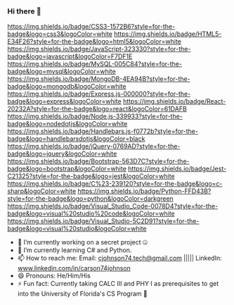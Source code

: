 ### Hi there 👋

<!--
**cjohnson74/cjohnson74** is a ✨ _special_ ✨ repository because its `README.md` (this file) appears on your GitHub profile.-->

https://img.shields.io/badge/CSS3-1572B6?style=for-the-badge&logo=css3&logoColor=white
https://img.shields.io/badge/HTML5-E34F26?style=for-the-badge&logo=html5&logoColor=white
https://img.shields.io/badge/JavaScript-323330?style=for-the-badge&logo=javascript&logoColor=F7DF1E
https://img.shields.io/badge/MySQL-005C84?style=for-the-badge&logo=mysql&logoColor=white
https://img.shields.io/badge/MongoDB-4EA94B?style=for-the-badge&logo=mongodb&logoColor=white
https://img.shields.io/badge/Express.js-000000?style=for-the-badge&logo=express&logoColor=white
https://img.shields.io/badge/React-20232A?style=for-the-badge&logo=react&logoColor=61DAFB
https://img.shields.io/badge/Node.js-339933?style=for-the-badge&logo=nodedotjs&logoColor=white
https://img.shields.io/badge/Handlebars.js-f0772b?style=for-the-badge&logo=handlebarsdotjs&logoColor=black
https://img.shields.io/badge/jQuery-0769AD?style=for-the-badge&logo=jquery&logoColor=white
https://img.shields.io/badge/Bootstrap-563D7C?style=for-the-badge&logo=bootstrap&logoColor=white
https://img.shields.io/badge/Jest-C21325?style=for-the-badge&logo=jest&logoColor=white
https://img.shields.io/badge/C%23-239120?style=for-the-badge&logo=c-sharp&logoColor=white
https://img.shields.io/badge/Python-FFD43B?style=for-the-badge&logo=python&logoColor=darkgreen
https://img.shields.io/badge/Visual_Studio_Code-0078D4?style=for-the-badge&logo=visual%20studio%20code&logoColor=white
https://img.shields.io/badge/Visual_Studio-5C2D91?style=for-the-badge&logo=visual%20studio&logoColor=white

- 🔭 I’m currently working on a secret project 🤐 
- 🌱 I’m currently learning C# and Python.
- 📫 How to reach me: Email: cjohnson74.tech@gmail.com ||||| LinkedIn: www.linkedin.com/in/carson74johnson
- 😄 Pronouns: He/Him/His
- ⚡ Fun fact: Currently taking CALC III and PHY I as prerequisites to get into the University of Florida's CS Program 🐊 

